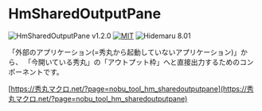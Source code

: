# HmSharedOutputPane

![HmSharedOutputPane v1.2.0](https://img.shields.io/badge/HmSharedOutputPane-v1.2.0-6479ff.svg)
[![MIT](https://img.shields.io/badge/license-MIT-blue.svg?style=flat)](LICENSE)
![Hidemaru 8.01](https://img.shields.io/badge/Hidemaru-v8.01-6479ff.svg)

「外部のアプリケーション(=秀丸から起動していないアプリケーション)」から、
「今開いている秀丸」の「アウトプット枠」へと直接出力するためのコンポーネントです。

[https://秀丸マクロ.net/?page=nobu_tool_hm_sharedoutputpane](https://秀丸マクロ.net/?page=nobu_tool_hm_sharedoutputpane)

